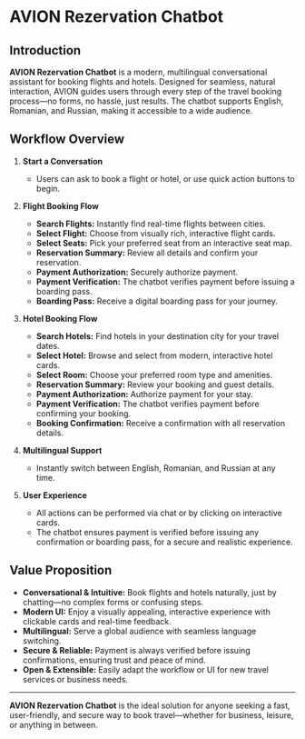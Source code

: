 # AVION Rezervation Chatbot

## Introduction

**AVION Rezervation Chatbot** is a modern, multilingual conversational assistant for booking flights and hotels. Designed for seamless, natural interaction, AVION guides users through every step of the travel booking process—no forms, no hassle, just results. The chatbot supports English, Romanian, and Russian, making it accessible to a wide audience.

## Workflow Overview

1. **Start a Conversation**
   - Users can ask to book a flight or hotel, or use quick action buttons to begin.

2. **Flight Booking Flow**
   - **Search Flights:** Instantly find real-time flights between cities.
   - **Select Flight:** Choose from visually rich, interactive flight cards.
   - **Select Seats:** Pick your preferred seat from an interactive seat map.
   - **Reservation Summary:** Review all details and confirm your reservation.
   - **Payment Authorization:** Securely authorize payment.
   - **Payment Verification:** The chatbot verifies payment before issuing a boarding pass.
   - **Boarding Pass:** Receive a digital boarding pass for your journey.

3. **Hotel Booking Flow**
   - **Search Hotels:** Find hotels in your destination city for your travel dates.
   - **Select Hotel:** Browse and select from modern, interactive hotel cards.
   - **Select Room:** Choose your preferred room type and amenities.
   - **Reservation Summary:** Review your booking and guest details.
   - **Payment Authorization:** Authorize payment for your stay.
   - **Payment Verification:** The chatbot verifies payment before confirming your booking.
   - **Booking Confirmation:** Receive a confirmation with all reservation details.

4. **Multilingual Support**
   - Instantly switch between English, Romanian, and Russian at any time.

5. **User Experience**
   - All actions can be performed via chat or by clicking on interactive cards.
   - The chatbot ensures payment is verified before issuing any confirmation or boarding pass, for a secure and realistic experience.

## Value Proposition

- **Conversational & Intuitive:** Book flights and hotels naturally, just by chatting—no complex forms or confusing steps.
- **Modern UI:** Enjoy a visually appealing, interactive experience with clickable cards and real-time feedback.
- **Multilingual:** Serve a global audience with seamless language switching.
- **Secure & Reliable:** Payment is always verified before issuing confirmations, ensuring trust and peace of mind.
- **Open & Extensible:** Easily adapt the workflow or UI for new travel services or business needs.

---

**AVION Rezervation Chatbot** is the ideal solution for anyone seeking a fast, user-friendly, and secure way to book travel—whether for business, leisure, or anything in between. 